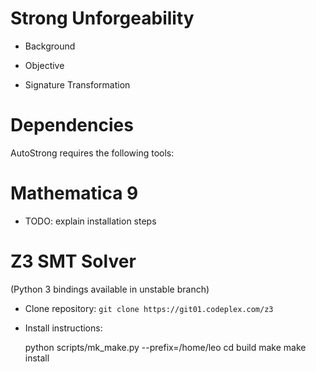 Strong Unforgeability
=====================

- Background

- Objective

- Signature Transformation


Dependencies
============

AutoStrong requires the following tools:

Mathematica 9
=============
* TODO: explain installation steps

Z3 SMT Solver
=============
(Python 3 bindings available in unstable branch)
* Clone repository: `git clone https://git01.codeplex.com/z3` 

* Install instructions:

	python scripts/mk_make.py --prefix=/home/leo
	cd build
	make
	make install


